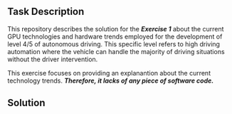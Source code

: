 ## Task Description ##

This repository describes the solution for the ***Exercise 1*** about the current GPU technologies and hardware trends employed for the development of level 4/5 of autonomous driving. This specific level refers to high driving automation where the vehicle can handle the majority of driving situations without the driver intervention.

This exercise focuses on providing an explanantion about the current technology trends. ***Therefore, it lacks of any piece of software code.***


## Solution ##






